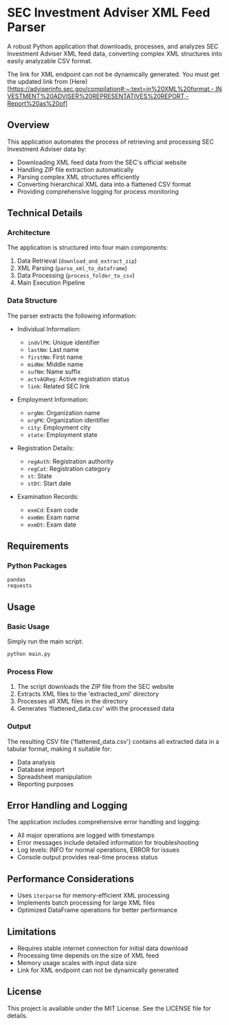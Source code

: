 
# SEC Investment Adviser XML Feed Parser

A robust Python application that downloads, processes, and analyzes SEC Investment Adviser XML feed data, converting complex XML structures into easily analyzable CSV format.

The link for XML endpoint can not be dynamically generated. You must get the updated link from (Here)[https://adviserinfo.sec.gov/compilation#:~:text=in%20XML%20format.-,INVESTMENT%20ADVISER%20REPRESENTATIVES%20REPORT,-Report%20as%20of]

## Overview

This application automates the process of retrieving and processing SEC Investment Adviser data by:
- Downloading XML feed data from the SEC's official website
- Handling ZIP file extraction automatically
- Parsing complex XML structures efficiently
- Converting hierarchical XML data into a flattened CSV format
- Providing comprehensive logging for process monitoring

## Technical Details

### Architecture
The application is structured into four main components:
1. Data Retrieval (`download_and_extract_zip`)
2. XML Parsing (`parse_xml_to_dataframe`)
3. Data Processing (`process_folder_to_csv`)
4. Main Execution Pipeline

### Data Structure
The parser extracts the following information:
- Individual Information:
  - `indvlPK`: Unique identifier
  - `lastNm`: Last name
  - `firstNm`: First name
  - `midNm`: Middle name
  - `sufNm`: Name suffix
  - `actvAGReg`: Active registration status
  - `link`: Related SEC link

- Employment Information:
  - `orgNm`: Organization name
  - `orgPK`: Organization identifier
  - `city`: Employment city
  - `state`: Employment state

- Registration Details:
  - `regAuth`: Registration authority
  - `regCat`: Registration category
  - `st`: State
  - `stDt`: Start date

- Examination Records:
  - `exmCd`: Exam code
  - `exmNm`: Exam name
  - `exmDt`: Exam date

## Requirements

### Python Packages
```
pandas
requests
```

## Usage

### Basic Usage
Simply run the main script:
```bash
python main.py
```

### Process Flow
1. The script downloads the ZIP file from the SEC website
2. Extracts XML files to the 'extracted_xml' directory
3. Processes all XML files in the directory
4. Generates 'flattened_data.csv' with the processed data

### Output
The resulting CSV file ('flattened_data.csv') contains all extracted data in a tabular format, making it suitable for:
- Data analysis
- Database import
- Spreadsheet manipulation
- Reporting purposes

## Error Handling and Logging

The application includes comprehensive error handling and logging:
- All major operations are logged with timestamps
- Error messages include detailed information for troubleshooting
- Log levels: INFO for normal operations, ERROR for issues
- Console output provides real-time process status

## Performance Considerations

- Uses `iterparse` for memory-efficient XML processing
- Implements batch processing for large XML files
- Optimized DataFrame operations for better performance

## Limitations

- Requires stable internet connection for initial data download
- Processing time depends on the size of XML feed
- Memory usage scales with input data size
- Link for XML endpoint can not be dynamically generated

## License

This project is available under the MIT License. See the LICENSE file for details.
